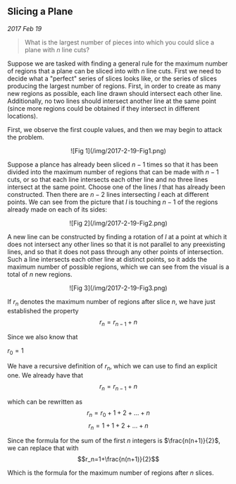 
## Slicing a Plane

*2017 Feb 19*

> What is the largest number of pieces into which you could slice a plane with $n$ line cuts?

Suppose we are tasked with finding a general rule for the maximum number of regions that a plane can be sliced into with $n$ line cuts. First we need to decide what a "perfect" series of slices looks like, or the series of slices producing the largest number of regions. First, in order to create as many new regions as possible, each line drawn should intersect each other line. Additionally, no two lines should intersect another line at the same point (since more regions could be obtained if they intersect in different locations).

First, we observe the first couple values, and then we may begin to attack the problem.

<center>![Fig 1](/img/2017-2-19-Fig1.png)</center>

Suppose a plance has already been sliced $n-1$ times so that it has been divided into the maximum number of regions that can be made with $n-1$ cuts, or so that each line intersects each other line and no three lines intersect at the same point. Choose one of the lines $l$ that has already been constructed. Then there are $n-2$ lines intersecting $l$ each at different points. We can see from the picture that $l$ is touching $n-1$ of the regions already made on each of its sides:

<center>![Fig 2](/img/2017-2-19-Fig2.png)</center>

A new line can be  constructed by finding a rotation of $l$ at a point at which it does not intersect any other lines so that it is not parallel to any preexisting lines, and so that it does not pass through any other points of intersection. Such a line intersects each other line at distinct points, so it adds the maximum number of possible regions, which we can see from the visual is a total of $n$ new regions.

<center>![Fig 3](/img/2017-2-19-Fig3.png)</center>

If $r_n$ denotes the maximum number of regions after slice $n$, we have just established the property
$$r_n=r_{n-1}+n$$

Since we also know that 

$r_0=1$

We have a recursive definition of $r_n$, which we can use to find an explicit one. We already have that
$$r_n=r_{n-1}+n$$

which can be rewritten as
$$r_n=r_0+1+2+...+n$$
$$r_n=1+1+2+...+n$$

Since the formula for the sum of the first $n$ integers is $\frac{n(n+1)}{2}$, we can replace that with
$$r_n=1+\frac{n(n+1)}{2}$$

Which is the formula for the maximum number of regions after $n$ slices.


